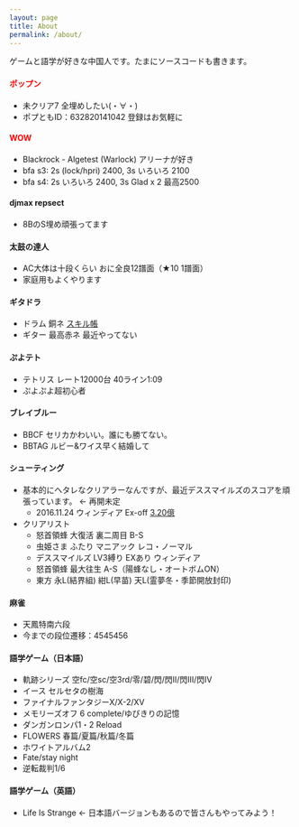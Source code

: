 ```yaml
---
layout: page
title: About
permalink: /about/
---
```


ゲームと語学が好きな中国人です。たまにソースコードも書きます。

#### <font color="red">ポップン</font>
* 未クリア7 全埋めしたい(・∀・)
* ポプともID：632820141042 登録はお気軽に

#### <font color="red">WOW</font>
* Blackrock - Algetest (Warlock) アリーナが好き
* bfa s3: 2s (lock/hpri) 2400, 3s いろいろ 2100
* bfa s4: 2s いろいろ 2400, 3s Glad x 2 最高2500

#### djmax repsect
* 8BのS埋め頑張ってます

#### 太鼓の達人
* AC大体は十段くらい おに全良12譜面（★10 1譜面）
* 家庭用もよくやります

#### ギタドラ
* ドラム 銅ネ [スキル帳](http://gsv.fun/nextage/1/d)
* ギター 最高赤ネ 最近やってない
  
#### ぷよテト
* テトリス レート12000台 40ライン1:09
* ぷよぷよ超初心者

#### ブレイブルー
* BBCF セリカかわいい。誰にも勝てない。
* BBTAG ルビー&ワイス早く結婚して

#### シューティング
* 基本的にヘタレなクリアラーなんですが、最近デススマイルズのスコアを頑張っています。 <- 再開未定
  * 2016.11.24 ウィンディア Ex-off [3.20億](https://twitter.com/ssdh233/status/801364272563572737)
* クリアリスト
  * 怒首領蜂 大復活 裏二周目 B-S
  * 虫姫さま ふたり マニアック レコ・ノーマル
  * デススマイルズ LV3縛り EXあり ウィンディア
  * 怒首領蜂 最大往生 A-S（陽蜂なし・オートボムON）
  * 東方 永L(結界組) 紺L(早苗) 天L(霊夢冬・季節開放封印)
  
#### 麻雀
* 天鳳特南六段
* 今までの段位遷移：4545456

#### 語学ゲーム（日本語）
* 軌跡シリーズ 空fc/空sc/空3rd/零/碧/閃/閃II/閃III/閃IV
* イース セルセタの樹海
* ファイナルファンタジーX/X-2/XV
* メモリーズオフ 6 complete/ゆびきりの記憶
* ダンガンロンパ1・2 Reload
* FLOWERS 春篇/夏篇/秋篇/冬篇
* ホワイトアルバム2
* Fate/stay night
* 逆転裁判1/6

#### 語学ゲーム（英語）
* Life Is Strange <- 日本語バージョンもあるので皆さんもやってみよう！
